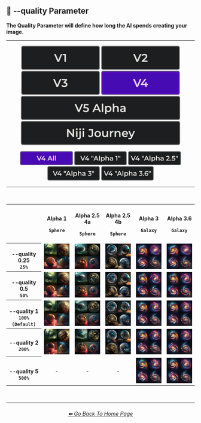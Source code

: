 <h2>💎 --quality Parameter</h2>
<b>The Quality Parameter will define how long the AI spends creating your image.</b>
<br>

<hr><!--------------->

<div align="center">

[<img src="/Images/Repo_Parts/Buttons/Version_Buttons/button_version_V1_inactive.webp?raw=true" alt="MidJourney V1" height="64" />](/Pages/MJ_V1/Comparison_Pages/Parameters/Quality_Comparison.md)
[<img src="/Images/Repo_Parts/Buttons/Version_Buttons/button_version_V2_inactive.webp?raw=true" alt="MidJourney V2" height="64" />](/Pages/MJ_V2/Comparison_Pages/Parameters/Quality_Comparison.md)
[<img src="/Images/Repo_Parts/Buttons/Version_Buttons/button_version_V3_inactive.webp?raw=true" alt="MidJourney V3" height="64" />](/Pages/MJ_V3/Comparison_Pages/Parameters/Quality_Comparison.md)
[<img src="/Images/Repo_Parts/Buttons/Version_Buttons/button_version_V4_active.webp?raw=true" alt="MidJourney V4" height="64" />]()
<br>
[<img src="/Images/Repo_Parts/Buttons/Version_Buttons/button_version_V5_Alpha_inactive_half.webp?raw=true" alt="MidJourney V5" height="64" />](/Pages/MJ_V5/Comparison_Pages/Parameters/Quality_Comparison.md)
[<img src="/Images/Repo_Parts/Buttons/Version_Buttons/button_version_niji_inactive_half.webp?raw=true" alt="Niji Journey" height="64" />](/Pages/Niji_Journey/Comparison_Pages/Parameters/Quality_Comparison.md)

[<img src="/Images/Repo_Parts/Buttons/Comparison_Page_Buttons/Subgroups/button_V4_all_active.webp?raw=true" alt="V4 All" width="140.5" />](/Pages/MJ_V4/Comparison_Pages/Parameters/Quality_Comparison/Quality_Comparison_V4_All.md)
[<img src="/Images/Repo_Parts/Buttons/Comparison_Page_Buttons/Subgroups/V4_Alpha_Versions/button_V4_alpha_1_inactive.webp?raw=true" alt="V4 Alpha 1" width="140.5" />](/Pages/MJ_V4/Comparison_Pages/Parameters/Quality_Comparison/Older_Versions/V4_Alpha_1.md)
[<img src="/Images/Repo_Parts/Buttons/Comparison_Page_Buttons/Subgroups/V4_Alpha_Versions/button_V4_alpha_2.5_inactive.webp?raw=true" alt="V4 Alpha 2.5" width="140.5" />](/Pages/MJ_V4/Comparison_Pages/Parameters/Quality_Comparison/Older_Versions/V4_Alpha_2.5_4a.md)
[<img src="/Images/Repo_Parts/Buttons/Comparison_Page_Buttons/Subgroups/V4_Alpha_Versions/button_V4_alpha_3_inactive.webp?raw=true" alt="V4 Alpha 3" width="140.5" />](/Pages/MJ_V4/Comparison_Pages/Parameters/Quality_Comparison/Older_Versions/V4_Alpha_3.md)
[<img src="/Images/Repo_Parts/Buttons/Comparison_Page_Buttons/Subgroups/V4_Alpha_Versions/button_V4_alpha_3.6_inactive.webp?raw=true" alt="V4 Alpha 3.6" width="140.5" />](/Pages/MJ_V4/Comparison_Pages/Parameters/Quality_Comparison/Quality_Comparison.md)

</div>

<hr>
<br>

<div align="center">

<table>
	<tr align=center valign=middle>
		<th width=148></th>
		<th width=176><br>Alpha 1<p><code>Sphere</code></p></th>
		<th width=176><br>Alpha 2.5 4a<p><code>Sphere</code></p></th>
		<th width=176><br>Alpha 2.5 4b<p><code>Sphere</code></p></th>
		<th width=176><br>Alpha 3<p><code>Galaxy</code></p></th>
		<th width=176><br>Alpha 3.6<p><code>Galaxy</code></p></th>
	</tr>
	<tr align=center valign=middle>
		<th><br>--quality 0.25<br><code>25%</code></th>
		<td>
			<img src="/Images/MJ_V4/V4_Alpha_1/Comparison_Page_Images/Quality_Comparison/sphere_quality_0.25.webp?raw=true" width="256" />
		</td>
		<td>
			<img src="/Images/MJ_V4/V4_Alpha_2.5/V4_Style_4a/Comparison_Page_Images/Quality_Comparison/Sphere_quality_0.25.webp?raw=true" width="256" />
		</td>
		<td>
			<img src="/Images/MJ_V4/V4_Alpha_2.5/V4_Style_4b/Comparison_Page_Images/Quality_Comparison/Sphere_quality_0.25.webp?raw=true" width="256" />
		</td>
		<td>
			<img src="/Images/MJ_V4/V4_Alpha_3.6/Comparison_Page_Images/Quality_Comparison/Galaxy_quality_0.25.webp?raw=true" width="256" />
		</td>
		<td>
			<img src="/Images/MJ_V4/V4_Alpha_3.6/Comparison_Page_Images/Quality_Comparison/Galaxy_quality_0.25.webp?raw=true" width="256" />
		</td>
	</tr>
	<tr align=center valign=middle>
		<th><br>--quality 0.5<br><code>50%</code></th>
		<td>
			<img src="/Images/MJ_V4/V4_Alpha_1/Comparison_Page_Images/Quality_Comparison/sphere_quality_0.5.webp?raw=true" width="256" />
		</td>
		<td>
			<img src="/Images/MJ_V4/V4_Alpha_2.5/V4_Style_4a/Comparison_Page_Images/Quality_Comparison/Sphere_quality_0.5.webp?raw=true" width="256" />
		</td>
		<td>
			<img src="/Images/MJ_V4/V4_Alpha_2.5/V4_Style_4b/Comparison_Page_Images/Quality_Comparison/Sphere_quality_0.5.webp?raw=true" width="256" />
		</td>
		<td>
			<img src="/Images/MJ_V4/V4_Alpha_3.6/Comparison_Page_Images/Quality_Comparison/Galaxy_quality_0.5.webp?raw=true" width="256" />
		</td>
		<td>
			<img src="/Images/MJ_V4/V4_Alpha_3.6/Comparison_Page_Images/Quality_Comparison/Galaxy_quality_0.5.webp?raw=true" width="256" />
		</td>
	</tr>
	<tr align=center valign=middle>
		<th><br>--quality 1<br><code>100% (Default)</code></th>
		<td>
			<img src="/Images/MJ_V4/V4_Alpha_1/Comparison_Page_Images/Quality_Comparison/sphere_quality_1.webp?raw=true" width="256" />
		</td>
		<td>
			<img src="/Images/MJ_V4/V4_Alpha_2.5/V4_Style_4a/Comparison_Page_Images/Quality_Comparison/Sphere_quality_1.webp?raw=true" width="256" />
		</td>
		<td>
			<img src="/Images/MJ_V4/V4_Alpha_2.5/V4_Style_4b/Comparison_Page_Images/Quality_Comparison/Sphere_quality_1.webp?raw=true" width="256" />
		</td>
		<td>
			<img src="/Images/MJ_V4/V4_Alpha_3.6/Comparison_Page_Images/Quality_Comparison/Galaxy_quality_1.webp?raw=true" width="256" />
		</td>
		<td>
			<img src="/Images/MJ_V4/V4_Alpha_3.6/Comparison_Page_Images/Quality_Comparison/Galaxy_quality_1.webp?raw=true" width="256" />
		</td>
	</tr>
	<tr align=center valign=middle>
		<th><br>--quality 2<br><code>200%</code></th>
		<td>
			<img src="/Images/MJ_V4/V4_Alpha_1/Comparison_Page_Images/Quality_Comparison/sphere_quality_2.webp?raw=true" width="256" />
		</td>
		<td>
			<img src="/Images/MJ_V4/V4_Alpha_2.5/V4_Style_4a/Comparison_Page_Images/Quality_Comparison/Sphere_quality_2.webp?raw=true" width="256" />
		</td>
		<td>
			<img src="/Images/MJ_V4/V4_Alpha_2.5/V4_Style_4b/Comparison_Page_Images/Quality_Comparison/Sphere_quality_2.webp?raw=true" width="256" />
		</td>
		<td>
			<img src="/Images/MJ_V4/V4_Alpha_3.6/Comparison_Page_Images/Quality_Comparison/Galaxy_quality_2.webp?raw=true" width="256" />
		</td>
		<td>
			<img src="/Images/MJ_V4/V4_Alpha_3.6/Comparison_Page_Images/Quality_Comparison/Galaxy_quality_2.webp?raw=true" width="256" />
		</td>
	</tr>
	<tr align=center valign=middle>
		<th><br>--quality 5<br><code>500%</code></th>
		<td>-</td>
		<td>-</td>
        <td>-</td>
		<td>
			<img src="/Images/MJ_V4/V4_Alpha_3.6/Comparison_Page_Images/Quality_Comparison/Galaxy_quality_5.webp?raw=true" width="256" />
		</td>
		<td>
			<img src="/Images/MJ_V4/V4_Alpha_3.6/Comparison_Page_Images/Quality_Comparison/Galaxy_quality_5.webp?raw=true" width="256" />
		</td>
	</tr>
</table>

</div>

<br>

<hr><!--------------->
<div align="center">
<h6><a href="/README.md">⬅ Go Back To Home Page</a></h6>
</div>
